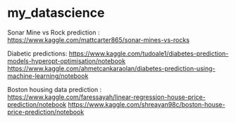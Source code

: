 # my_datascience
Sonar Mine vs Rock prediction :  https://www.kaggle.com/mattcarter865/sonar-mines-vs-rocks

Diabetic predictions: https://www.kaggle.com/tudoale1/diabetes-prediction-models-hyperopt-optimisation/notebook
                      https://www.kaggle.com/ahmetcankaraolan/diabetes-prediction-using-machine-learning/notebook
                      
Boston housing data prediction : https://www.kaggle.com/faressayah/linear-regression-house-price-prediction/notebook
https://www.kaggle.com/shreayan98c/boston-house-price-prediction/notebook
